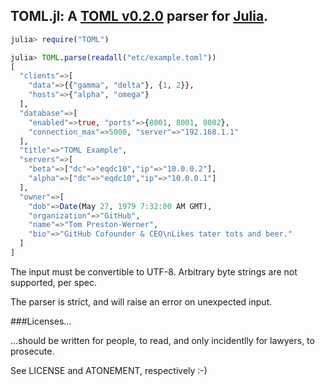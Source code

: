 ## TOML.jl: A [TOML v0.2.0](https://github.com/mojombo/toml) parser for [Julia](https://github.com/JuliaLang/julia).

```Julia
julia> require("TOML")

julia> TOML.parse(readall("etc/example.toml"))
[
  "clients"=>[
    "data"=>{{"gamma", "delta"}, {1, 2}},
    "hosts"=>{"alpha", "omega"}
  ],
  "database"=>[
    "enabled"=>true, "ports"=>{8001, 8001, 8002},
    "connection_max"=>5000, "server"=>"192.168.1.1"
  ],
  "title"=>"TOML Example",
  "servers"=>[
    "beta"=>["dc"=>"eqdc10","ip"=>"10.0.0.2"],
    "alpha"=>["dc"=>"eqdc10","ip"=>"10.0.0.1"]
  ],
  "owner"=>[
    "dob"=>Date(May 27, 1979 7:32:00 AM GMT),
    "organization"=>"GitHub",
    "name"=>"Tom Preston-Werner",
    "bio"=>"GitHub Cofounder & CEO\nLikes tater tots and beer."
  ]
]
```

The input must be convertible to UTF-8. Arbitrary byte strings are not supported, per spec.

The parser is strict, and will raise an error on unexpected input.

###Licenses...

...should be written for people, to read, and only incidentlly for lawyers, to prosecute.

See LICENSE and ATONEMENT, respectively :-)

